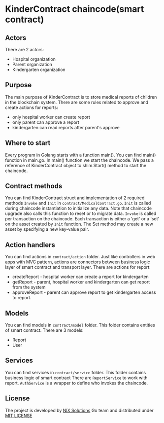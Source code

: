 # KinderContract chaincode(smart contract)

## Actors

There are 2 actors:
 - Hospital organization
 - Parent organization
 - Kindergarten organization

## Purpose

The main purpose of KinderContract is to store medical reports of children in the blockchain system. There are some rules related to approve and create actions for reports:
 - only hospital worker can create report
 - only parent can approve a report
 - kindergarten can read reports after parent's approve

## Where to start

Every program in Golang starts with a function main(). You can find main() function in  main.go.
In main() function we start the chaincode. We pass a reference of KinderContract object to shim.Start() method to start the chaincode.

## Contract methods

You can find KinderContract struct and implementation of 2 required methods `Invoke` and `Init` in `contract/MedicalContract.go`.
`Init` is called during chaincode instantiation to initialize any data. Note that chaincode upgrade also calls this function to reset or to migrate data.
`Invoke` is called per transaction on the chaincode. Each transaction is either a 'get' or a 'set' on the asset created by `Init` function. The Set method may create a new asset by specifying a new key-value pair.


## Action handlers
You can find actions in `contract/action` folder. Just like controllers in web apps with MVC pattern, actions are connectors between business logic layer of smart contract and transport layer.
There are actions for report:
- createReport - hospital worker can create a report for kindergarten
- getReport - parent, hospital worker and kindergarten can get report from the system
- approveReport - parent can approve report to get kindergarten access to report.

## Models
You can find models in `contract/model` folder. This folder contains entities of smart contract.
There are 3 models:
- Report
- User

## Services
You can find services in `contract/service` folder. This  folder contains business logic of smart contract
There are `ReportService` to work with report. `AuthService` is a wrapper to define who invokes the chaincode.
 
## License
The project is developed by [NIX Solutions](http://nixsolutions.com) Go team and distributed under [MIT LICENSE](https://github.com/nixsolutions/blockchain-poc-kindergarten-contract/blob/master/LICENSE)